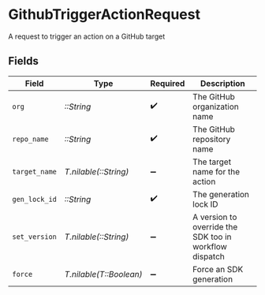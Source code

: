 # GithubTriggerActionRequest

A request to trigger an action on a GitHub target


## Fields

| Field                                                  | Type                                                   | Required                                               | Description                                            |
| ------------------------------------------------------ | ------------------------------------------------------ | ------------------------------------------------------ | ------------------------------------------------------ |
| `org`                                                  | *::String*                                             | :heavy_check_mark:                                     | The GitHub organization name                           |
| `repo_name`                                            | *::String*                                             | :heavy_check_mark:                                     | The GitHub repository name                             |
| `target_name`                                          | *T.nilable(::String)*                                  | :heavy_minus_sign:                                     | The target name for the action                         |
| `gen_lock_id`                                          | *::String*                                             | :heavy_check_mark:                                     | The generation lock ID                                 |
| `set_version`                                          | *T.nilable(::String)*                                  | :heavy_minus_sign:                                     | A version to override the SDK too in workflow dispatch |
| `force`                                                | *T.nilable(T::Boolean)*                                | :heavy_minus_sign:                                     | Force an SDK generation                                |